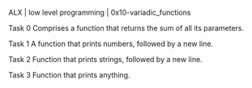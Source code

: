 ALX | low level programming | 0x10-variadic_functions

Task 0
Comprises a function that returns the sum of all its parameters.

Task 1
A function that prints numbers, followed by a new line.

Task 2
Function that prints strings, followed by a new line.

Task 3
Function that prints anything.
